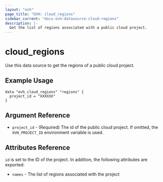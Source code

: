 ```yaml
---
layout: "ovh"
page_title: "OVH: cloud_regions"
sidebar_current: "docs-ovh-datasource-cloud-regions"
description: |-
  Get the list of regions associated with a public cloud project.
---
```


# cloud_regions

Use this data source to get the regions of a public cloud project.

## Example Usage

```hcl
data "ovh_cloud_regions" "regions" {
  project_id = "XXXXXX"
}
```

## Argument Reference


* `project_id` - (Required) The id of the public cloud project. If omitted,
    the `OVH_PROJECT_ID` environment variable is used.


## Attributes Reference

`id` is set to the ID of the project. In addition, the following attributes
are exported:

* `names` - The list of regions associated with the project
